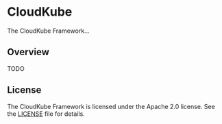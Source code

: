 # CloudKube

The CloudKube Framework...

## Overview

TODO

## License

The CloudKube Framework is licensed under the Apache 2.0 license. See the
[LICENSE][license_file] file for details.

[license_file]:./LICENSE
